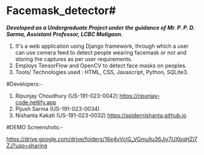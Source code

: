 # Facemask_detector#
***Developed as a Undergraduate Project under the guidance of Mr. P. P. D. Sarma, Assistant Professor, LCBC Maligaon.***

1. It's  a web application using Django framework, through which a user can use cemera feed to detect people wearing facemask or not and storing the captures as per user requirements.
2. Employs TensorFlow and OpenCV to detect face masks on peoples.
3. Tools/ Technologies used : HTML, CSS, Javascript, Python, SQLite3.

#Developers:-
1. Ripunjay Choudhury (US-191-023-0042) https://ripunjay-code.netlify.app
2. Pijush Sarma (US-191-023-0034)
3. Nishanta Kakati (US-191-023-0032) https://spidernishanta.github.io

#DEMO Screenshots:-

  https://drive.google.com/drive/folders/16e4vVclG_VGmullu36Jjv7UXbqHZi7ZJ?usp=sharing
